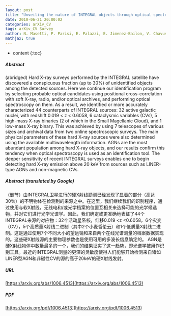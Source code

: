 ```yaml
---
layout: post
title: "Unveiling the nature of INTEGRAL objects through optical spectroscopy. VIII. Identification of 44 newly detected hard X-ray sources"
date: 2010-06-21 20:00:02
categories: arXiv_CV
tags: arXiv_CV Survey
author: N. Masetti, P. Parisi, E. Palazzi, E. Jimenez-Bailon, V. Chavushyan, L. Bassani, A. Bazzano, A.J. Bird, A.J. Dean, P.A. Charles, G. Galaz, R. Landi, A. Malizia, E. Mason, V.A. McBride, D. Minniti, L. Morelli, F. Schiavone, J.B. Stephen, P. Ubertini
mathjax: true
---
```


* content
{:toc}

##### Abstract
(abridged) Hard X-ray surveys performed by the INTEGRAL satellite have discovered a conspicuous fraction (up to 30%) of unidentified objects among the detected sources. Here we continue our identification program by selecting probable optical candidates using positional cross-correlation with soft X-ray, radio, and/or optical archives, and performing optical spectroscopy on them. As a result, we identified or more accurately characterized 44 counterparts of INTEGRAL sources: 32 active galactic nuclei, with redshift 0.019 < z < 0.6058, 6 cataclysmic variables (CVs), 5 high-mass X-ray binaries (2 of which in the Small Magellanic Cloud), and 1 low-mass X-ray binary. This was achieved by using 7 telescopes of various sizes and archival data from two online spectroscopic surveys. The main physical parameters of these hard X-ray sources were also determined using the available multiwavelength information. AGNs are the most abundant population among hard X-ray objects, and our results confirm this tendency when optical spectroscopy is used as an identification tool. The deeper sensitivity of recent INTEGRAL surveys enables one to begin detecting hard X-ray emission above 20 keV from sources such as LINER-type AGNs and non-magnetic CVs.

##### Abstract (translated by Google)
（删节）由INTEGRAL卫星进行的硬X射线勘测已经发现了显着的部分（高达30％）的不明物体在检测到的来源之中。在这里，我们继续我们的识别程序，通过使用与软X射线，无线电和/或光学档案的位置互相关来选择可能的光学候选物，并对它们进行光学光谱学。因此，我们确定或更准确地表征了44个INTEGRAL来源的对应物：32个活动星系核，红移0.019 <z <0.6058，6个灾变（CV），5个高质量X射线二进制（其中2个小麦哲伦云）和1个低质量X射线二进制。这是通过使用7个不同大小的望远镜和来自两个在线光谱测量的档案数据实现的。这些硬X射线源的主要物理参数也是使用可用的多波长信息确定的。 AGN是硬X射线物体中数量最多的一个，我们的结果证实了这一趋势，即光谱学被用作识别工具。最近的INTEGRAL测量的更深的灵敏度使得人们能够开始检测来自诸如LINER型AGN和非磁性CV的源的高于20keV的硬X射线发射。

##### URL
[https://arxiv.org/abs/1006.4513](https://arxiv.org/abs/1006.4513)

##### PDF
[https://arxiv.org/pdf/1006.4513](https://arxiv.org/pdf/1006.4513)

